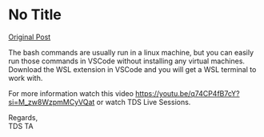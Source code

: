 # No Title

[Original Post](https://discourse.onlinedegree.iitm.ac.in/t/164277/17)

<p>The bash commands are usually run in a linux machine, but you can easily run those commands in VSCode without installing any virtual machines. Download the WSL extension in VSCode and you will get a WSL terminal to work with.</p>
<p>For more information watch this video <a href="https://youtu.be/q74CP4fB7cY?si=M_zw8WzpmMCyVQat" rel="noopener nofollow ugc">https://youtu.be/q74CP4fB7cY?si=M_zw8WzpmMCyVQat</a> or watch TDS Live Sessions.</p>
<p>Regards,<br>
TDS TA</p>
